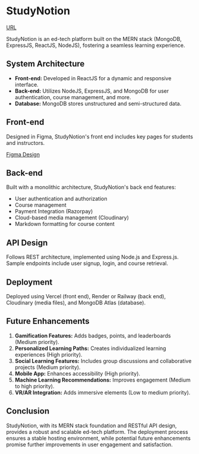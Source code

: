 # StudyNotion
[URL](https://study-notion-platform-f-inal.vercel.app/)

StudyNotion is an ed-tech platform built on the MERN stack (MongoDB, ExpressJS, ReactJS, NodeJS), fostering a seamless learning experience.


##  System Architecture

- **Front-end:** Developed in ReactJS for a dynamic and responsive interface.
- **Back-end:** Utilizes NodeJS, ExpressJS, and MongoDB for user authentication, course management, and more.
- **Database:** MongoDB stores unstructured and semi-structured data.
## Front-end

Designed in Figma, StudyNotion's front end includes key pages for students and instructors.

[Figma Design](https://www.figma.com/file/Mikd0FjHKAofUlWQSi70nf/StudyNotion_shared)

## Back-end

Built with a monolithic architecture, StudyNotion's back end features:

- User authentication and authorization
- Course management
- Payment Integration (Razorpay)
- Cloud-based media management (Cloudinary)
- Markdown formatting for course content
## API Design

Follows REST architecture, implemented using Node.js and Express.js. Sample endpoints include user signup, login, and course retrieval.
## Deployment

Deployed using Vercel (front end), Render or Railway (back end), Cloudinary (media files), and MongoDB Atlas (database).
## Future Enhancements

1. **Gamification Features:** Adds badges, points, and leaderboards (Medium priority).
2. **Personalized Learning Paths:** Creates individualized learning experiences (High priority).
3. **Social Learning Features:** Includes group discussions and collaborative projects (Medium priority).
4. **Mobile App:** Enhances accessibility (High priority).
5. **Machine Learning Recommendations:** Improves engagement (Medium to high priority).
6. **VR/AR Integration:** Adds immersive elements (Low to medium priority).
## Conclusion

StudyNotion, with its MERN stack foundation and RESTful API design, provides a robust and scalable ed-tech platform. The deployment process ensures a stable hosting environment, while potential future enhancements promise further improvements in user engagement and satisfaction.
